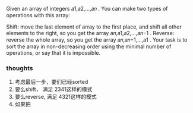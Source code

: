 Given an array of integers 𝑎1,𝑎2,…,𝑎𝑛
. You can make two types of operations with this array:

Shift: move the last element of array to the first place, and shift all other elements to the right, so you get the
array 𝑎𝑛,𝑎1,𝑎2,…,𝑎𝑛−1
.
Reverse: reverse the whole array, so you get the array 𝑎𝑛,𝑎𝑛−1,…,𝑎1
.
Your task is to sort the array in non-decreasing order using the minimal number of operations, or say that it is
impossible.

### thoughts

1. 考虑最后一步，要们已经sorted
2. 要么shift， 满足 2341这样的模式
3. 要么reverse, 满足 4321这样的模式
4. 如果把
